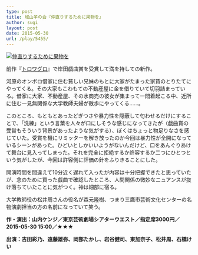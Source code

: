 ```yaml
---
type: post
title: 城山羊の会『仲直りするために果物を』
author: sugi
layout: post
date: 2015-05-30
url: /play/5455/
---
```

<a href="http://i0.wp.com/asharpminor.com/wp-content/uploads/2015/05/566c4df729e6cfd8de194e69bc360d5c.jpg" onclick="_gaq.push(['_trackEvent', 'outbound-article', 'http://asharpminor.com/wp-content/uploads/2015/05/566c4df729e6cfd8de194e69bc360d5c.jpg', '']);" ><img src="http://i0.wp.com/asharpminor.com/wp-content/uploads/2015/05/566c4df729e6cfd8de194e69bc360d5c.jpg?resize=195%2C300" alt="仲直りするために果物を" class="alignleft size-medium wp-image-5456" data-recalc-dims="1" /></a>

前作『<a href="http://asharpminor.com/play/5201/" onclick="_gaq.push(['_trackEvent', 'outbound-article', 'http://asharpminor.com/play/5201/', 'トロワグロ']);" target="_blank">トロワグロ</a>』で岸田戯曲賞を受賞して満を持しての新作。

河原のオンボロ借家に住む貧しい兄妹のもとに大家がたまった家賃のとりたてにやってくる。その大家もこわもての不動産屋に金を借りていて切羽詰まっている。借家に大家、不動産屋、その水商売の彼女が集まって一悶着起こる中、近所に住む一見無関係な大学教師夫婦が散歩にやってくる……。

このところ、もともとあったどぎつさや暴力性を隠蔽して匂わせるだけにすることで、「洗練」という言葉を人々が口にしそうな感じになってきたが（戯曲賞の受賞もそういう背景があったような気がする）、ぼくはちょっと物足りなさを感じていた。受賞を機にリミッターを解き放ったのか今回は暴力性が全開になっているシーンがあった。ひどいとしかいいようがないんだけど、口をあんぐりあけて舞台に見入ってしまった。それを完全に拒絶するか許容するか二つにひとつという気がしたが、今回は許容側に評価の針をふりきることにした。

開演時間を間違えて10分近く遅れて入ったが内容は十分把握できたと思っていたが、念のために買った戯曲で確認したところ、人間関係の微妙なニュアンスが抜け落ちていたことに気がつく。神は細部に宿る。

大学教師役の松井周さんの役名が森元隆樹、つまり三鷹市芸術文化センターの名物演劇担当の方の名前になっていて笑う。

**作・演出：山内ケンジ／東京芸術劇場シアターウエスト／指定席3000円／2015-05-30 15:00／★★★**

**出演：吉田彩乃、遠藤雄弥、岡部たかし、岩谷健司、東加奈子、松井周、石橋けい**
